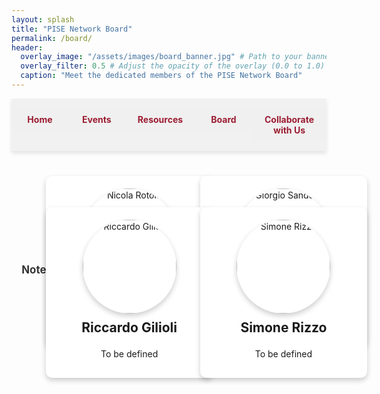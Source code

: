 ```yaml
---
layout: splash
title: "PISE Network Board"
permalink: /board/
header:
  overlay_image: "/assets/images/board_banner.jpg" # Path to your banner image
  overlay_filter: 0.5 # Adjust the opacity of the overlay (0.0 to 1.0)
  caption: "Meet the dedicated members of the PISE Network Board"
---
```


<nav class="custom-nav">
  <ul>
    <li><a href="{{ site.baseurl }}/">Home</a></li>
    <li><a href="{{ site.baseurl }}/events/">Events</a></li>
    <li><a href="{{ site.baseurl }}/resources/">Resources</a></li>
    <li><a href="{{ site.baseurl }}/board/">Board</a></li>
    <li><a href="{{ site.baseurl }}/collaborate/">Collaborate with Us</a></li>
  </ul>
</nav>

<div class="board-member-container">
  <div class="board-member-row" style="display: flex; justify-content: center; gap: 20px; margin-bottom: 20px;">
    <div class="board-member" style="flex: 1 1 45%; max-width: 45%; box-sizing: border-box;">
      <div class="board-card">
        <div class="board-card-front">
          <img src="{{ site.baseurl }}/assets/images/nicola_rotolo.jpg" alt="Nicola Rotolo">
          <h3>Nicola Rotolo</h3>
          <p class="board-position">Co-founder of the PISE Network</p>
        </div>
        <div class="board-card-back">
          <p>MSc in Philosophy and Public Policy at the London School of Economics | MSc in Political Economy at Sapienza</p>
          <div class="social-links">
            <a href="https://www.linkedin.com/in/nicolarotolo/" target="_blank"><i class="fab fa-linkedin"></i></a>
            <a href="https://www.instagram.com/nicola.rotolo/profilecard/?igsh=MTJ2MDhjZXhmOTBu" target="_blank"><i class="fab fa-instagram"></i></a>
          </div>
        </div>
      </div>
    </div>
    <div class="board-member" style="flex: 1 1 45%; max-width: 45%; box-sizing: border-box;">
      <div class="board-card">
        <div class="board-card-front">
          <img src="{{ site.baseurl }}/assets/images/giorgio_sanders.jpg" alt="Giorgio Sanders">
          <h3>Giorgio Sanders</h3>
          <p class="board-position">Co-founder of the PISE Network</p>
        </div>
        <div class="board-card-back">
          <p>MSc student at the London School of Economics</p>
          <div class="social-links">
            <a href="https://www.linkedin.com/in/giorgio-sanders-/" target="_blank"><i class="fab fa-linkedin"></i></a>
            <a href="https://www.instagram.com/giorgio_sanders?utm_source=ig_web_button_share_sheet&igsh=ZDNlZDc0MzIxNw==" target="_blank"><i class="fab fa-instagram"></i></a>
          </div>
        </div>
      </div>
    </div>
  </div>
  <div class="board-member-row" style="display: flex; justify-content: center; gap: 20px; margin-bottom: 20px;">
    <div class="board-member" style="flex: 1 1 45%; max-width: 45%; box-sizing: border-box;">
      <div class="board-card">
        <div class="board-card-front">
          <img src="{{ site.baseurl }}/assets/images/riccardo_gilioli.jpg" alt="Riccardo Gilioli">
          <h3>Riccardo Gilioli</h3>
          <p class="board-position">To be defined</p>
        </div>
        <div class="board-card-back">
          <p>To be defined</p>
          <div class="social-links">
            <!-- Social links can be added here -->
          </div>
        </div>
      </div>
    </div>
    <div class="board-member" style="flex: 1 1 45%; max-width: 45%; box-sizing: border-box;">
      <div class="board-card">
        <div class="board-card-front">
          <img src="{{ site.baseurl }}/assets/images/simone_rizzo.jpg" alt="Simone Rizzo">
          <h3>Simone Rizzo</h3>
          <p class="board-position">To be defined</p>
        </div>
        <div class="board-card-back">
          <p>To be defined</p>
          <div class="social-links">
            <!-- Social links can be added here -->
          </div>
        </div>
      </div>
    </div>
  </div>
</div>

<div class="note" style="text-align: center; font-size: 1.2em; color: #333; margin-top: 30px;">
  <strong>Note:</strong> More board members will be added soon as the team grows.
</div>



<style>
.custom-nav {
  display: flex;
  justify-content: space-evenly;
  align-items: center;
  width: 100%;
  position: sticky;
  top: 0;
  background-color: rgba(240, 240, 240, 0.9);
  padding: 15px 0;
  box-shadow: 0px 4px 6px rgba(0, 0, 0, 0.1);
  z-index: 10;
}
.custom-nav ul {
  display: flex;
  width: 100%;
  list-style: none;
  margin: 0;
  padding: 0;
}
.custom-nav li {
  flex: 1;
  text-align: center;
}
.custom-nav a {
  display: block;
  color: #9b1c31;
  background-color: rgba(240, 240, 240, 0.9);
  text-decoration: none;
  padding: 10px 20px;
  margin: 0;
  border-radius: 5px;
  font-weight: bold;
  transition: background-color 0.3s, transform 0.2s;
}
.custom-nav a:hover {
  background-color: #e3c8c1;
  transform: scale(1.05);
}

.board-member-container {
  display: grid;
  grid-template-columns: repeat(auto-fit, minmax(250px, 1fr));
  gap: 30px;
  padding: 40px;
  width: 100%;
}
.board-member {
  box-sizing: border-box;
  perspective: 1000px;
}
.board-card {
  position: relative;
  width: 100%;
  transform-style: preserve-3d;
  transition: transform 0.6s;
}
.board-card:hover {
  transform: rotateY(180deg);
}
.board-card-front, .board-card-back {
  position: absolute;
  width: 100%;
  backface-visibility: hidden;
  border-radius: 10px;
  box-shadow: 0 4px 8px rgba(0, 0, 0, 0.2);
}
.board-card-front {
  background: #fff;
  padding: 20px;
  text-align: center;
}
.board-card-back {
  background: #9b1c31;
  color: #fff;
  padding: 20px;
  transform: rotateY(180deg);
  display: flex;
  flex-direction: column;
  align-items: center;
  justify-content: center;
}
.board-card img {
  border-radius: 50%;
  box-shadow: 0 4px 8px rgba(0,0,0,0.2);
  width: 150px;
  height: 150px;
}
.board-card h3 {
  margin-top: 10px;
  font-size: 1.5em;
}
.board-position {
  font-size: 1em;
  margin: 10px 0;
}
.social-links {
  display: flex;
  justify-content: center;
  gap: 15px;
}
.social-links a {
  color: #fff;
  font-size: 1.5em;
}
</style>

<link rel="stylesheet" href="https://cdnjs.cloudflare.com/ajax/libs/font-awesome/5.15.3/css/all.min.css">
